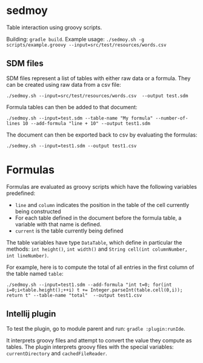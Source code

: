 # sedmoy

Table interaction using groovy scripts.

Building: `gradle build`.
Example usage: `./sedmoy.sh -g scripts/example.groovy --input=src/test/resources/words.csv`

## SDM files

SDM files represent a list of tables with either raw data or a formula. They can be created using
raw data from a csv file:

`./sedmoy.sh --input=src/test/resources/words.csv  --output test.sdm`

Formula tables can then be added to that document:

`./sedmoy.sh --input=test.sdm --table-name "My formula" --number-of-lines 10 --add-formula "line + 10" --output test1.sdm`

The document can then be exported back to csv by evaluating the formulas:

`./sedmoy.sh --input=test1.sdm --output test1.csv`

# Formulas

Formulas are evaluated as groovy scripts which have the following variables 
predefined:
  
  * `line` and `column` indicates the position in the table of the cell currently being constructed
  * For each table defined in the document before the formula table, a variable with that name is defined.
  * `current` is the table currently being defined

The table variables have type `DataTable`, which define in particular the methods: `int height()`,
`int width()` and `String cell(int columnNumber, int lineNumber)`.

For example, here is to compute the total of all entries in the first column of the table named `table`:

`./sedmoy.sh --input=test1.sdm --add-formula "int t=0; for(int i=0;i<table.height();++i) t += Integer.parseInt(table.cell(0,i)); return t" --table-name "total"  --output test1.csv`

## Intellij plugin

To test the plugin, go to module parent and run: `gradle :plugin:runIde`.

It interprets groovy files and attempt to convert the value they compute as 
tables.
The plugin interprets groovy files with the special variables:
`currentDirectory` and `cachedFileReader`.